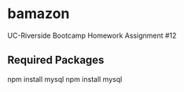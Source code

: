 # bamazon
UC-Riverside Bootcamp Homework Assignment #12

## Required Packages
npm install mysql
npm install mysql